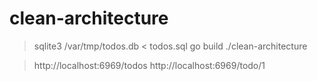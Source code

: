 # clean-architecture

> sqlite3 /var/tmp/todos.db < todos.sql
> go build
> ./clean-architecture


> http://localhost:6969/todos
> http://localhost:6969/todo/1


